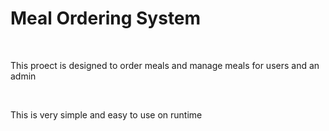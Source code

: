 # Meal Ordering System
<br>
<p> This proect is designed to order meals and manage meals for users and an admin <p>
<br>
<p> This is very simple and easy to  use on runtime <p>